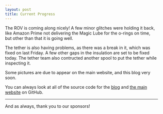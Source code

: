 ```yaml
---
layout: post
title: Current Progress
---
```


The ROV is coming along nicely! A few minor glitches were holding it back, like Amazon Prime not delivering the Magic Lube for the o-rings on time, but other than that it is going well.

The tether is also having problems, as there was a break in it, which was fixed on last Friday. A few other gaps in the insulation are set to be fixed today.
The tether team also contructed another spool to put the tether while inspecting it.

Some pictures are due to appear on the main website, and this blog very soon.

You can always look at all of the source code for the [blog](https://github.com/nparov/blog/) and [the main website](https://github.com/nparov/nparov.github.io) on GitHub.

***

And as always, thank you to our sponsors!